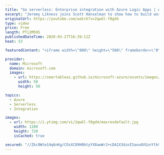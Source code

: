 ```yaml
---
title: "Go serverless: Enterprise integration with Azure Logic Apps | Azure Friday"
excerpt: "Jeremy Likness joins Scott Hanselman to show how to build workflows and integrations from the cloud across third-party services and on-premises servers using Azure Logic Apps.  1:10 - Demo  Overview - What is Azure Logic Apps? https://aka.ms/azfr/621/01  Azure Logic Apps https://aka.ms/azfr/621/02  DEV50:"
originalUrl: https://youtube.com/watch?v=2qwGl-f8gd4
type: video
price: Free
length: PT12M59S
publishedDateTime: 2020-03-27T16:39:11Z
heat: 53

featuredContent: "<iframe width=\"800\" height=\"500\" frameborder=\"0\" src=\"https://www.youtube.com/embed/2qwGl-f8gd4\" allow=\"accelerometer; autoplay; encrypted-media; gyroscope; picture-in-picture\" allowfullscreen></iframe>"

provider:
  name: Microsoft
  domain: microsoft.com
  images:
    - url: https://smartableai.github.io/microsoft-azure/assets/images/organizations/microsoft.com-50x50.jpg
      width: 50
      height: 50

topics:
  - Azure
  - Serverless
  - Integration

images:
  - url: https://i.ytimg.com/vi/2qwGl-f8gd4/maxresdefault.jpg
    width: 1280
    height: 720
    isCached: true

secured: "//Zkc0Wte14q6nKg/COsXC89H0btyYX8awWr2+cDA1X3dznISaou6VGznYtk9D0FhXZCOZKcUmqcJZ37K6qVM0csh+k9ED5N2ioYxx3grU6MeUbyZiVB2qKHF/hit7GcYPvTluQR2q6vjqc1fCsYC65nf2feLG9VS3+kGXkVieYjDzcDYmdiZrRj2eaEgYQoEpS/k2kXoXpr7AUvm5IW0gGA98fatT9pu8sUIO1t+rHwzRGD0vi/An0Oiib27+DPQv7TEgMgyqpD9nqQorH66+ezd87pHCrZZVKGDiUmMkV71CXCoVPGk8pzKgIkNnUuGcQRwvsw80TWrn0AMnhJoUBqqjzOn51+oozqHmDtKwh+H495mJU0RoXZiiu3b1Kn9xxyefogbGnwQXS7uMywQxkEsdu/YZ9RhIsutWETaQs=;nvPVc/qNBS2hKcV6WnIV4Q=="
---
```



